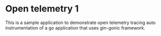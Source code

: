# Open telemetry 1

This is a sample application to demonstrate open telemetry tracing auto instrumentation of a go application that uses gin-gonic framework.

